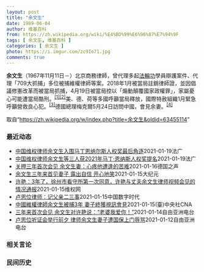 ```yaml
---
layout: post
title: "余文生"
date: 1989-06-04
author: 维基百科
from: https://zh.wikipedia.org/wiki/%E4%BD%99%E6%96%87%E7%94%9F
tags: [ 余文生, 维基百科 ]
categories: [ 余文生 ]
photo: https://i.imgur.com/zc9Io71.jpg
comments: true
---
```

<div class="mw-parser-output">
<p><b>余文生</b>（1967年11月11日<span class="useeditintro" title="Template:BLP editintro">－</span>）北京商務律師，曾代理多起<a href="/wiki/%E6%B3%95%E8%BC%AA%E5%8A%9F" class="mw-redirect" title="法輪功">法輪功</a>學員辯護案件、代理「709大抓捕」多位被捕維權律師等案。2018年1月被當局註銷律師證，並因倡議修憲改革而被當局抓捕，4月19日被當局控以「煽動顛覆國家政權罪」，家屬憂心可能遭當局酷刑。<sup id="cite_ref-EPO0420_1-0" class="reference"><a href="#cite_note-EPO0420-1">[1]</a></sup><sup id="cite_ref-bbc17_2-0" class="reference"><a href="#cite_note-bbc17-2">[2]</a></sup>美、德、荷等多國呼籲當局釋放，國際特赦組織1月緊急呼籲營救良心犯。<sup id="cite_ref-amnesty_3-0" class="reference"><a href="#cite_note-amnesty-3">[3]</a></sup>德國總理梅克爾5月24日訪問中國，會見余妻。<sup id="cite_ref-4" class="reference"><a href="#cite_note-4">[4]</a></sup>
</p>
</div><noscript><img src="//zh.wikipedia.org/wiki/Special:CentralAutoLogin/start?type=1x1" alt="" title="" width="1" height="1" style="border: none; position: absolute;"></noscript>
<div class="printfooter">取自“<a dir="ltr" href="https://zh.wikipedia.org/w/index.php?title=余文生&amp;oldid=63455114">https://zh.wikipedia.org/w/index.php?title=余文生&amp;oldid=63455114</a>”</div><div id="recent-news"><h3>最近动态</h3><ul><li><a href="https://nodebe4.github.io/waimei/2021-01-19/%E4%B8%AD%E5%9B%BD%E7%BB%B4%E6%9D%83%E5%BE%8B%E5%B8%88%E4%BD%99%E6%96%87%E7%94%9F%E5%85%A5%E5%9B%B4%E9%A9%AC%E4%B8%81%E6%81%A9%E7%BA%B3%E5%B0%94%E6%96%AF%E4%BA%BA%E6%9D%83%E5%A5%96%E6%9C%80%E5%90%8E%E8%A7%92%E9%80%90" title="中国维权律师余文生入围马丁恩纳尔斯人权奖最后角逐—— 19/01/2021 - 13:55 根据总部设在日内瓦的马丁恩纳尔斯人权捍卫者奖基金会1月18日公布的消息，中国维权律师余文生入围2021...">中国维权律师余文生入围马丁恩纳尔斯人权奖最后角逐</a><time>2021-01-19</time><a class="tag">法广</a></li>
<li><a href="https://nodebe4.github.io/waimei/2021-01-19/%E4%B8%AD%E5%9B%BD%E7%BB%B4%E6%9D%83%E5%BE%8B%E5%B8%88%E4%BD%99%E6%96%87%E7%94%9F%E7%AD%89%E4%B8%89%E4%BA%BA%E8%8E%B72021%E5%B9%B4%E9%A9%AC%E4%B8%81-%E6%81%A9%E7%BA%B3%E6%96%AF%E4%BA%BA%E6%9D%83%E5%A5%96%E6%8F%90%E5%90%8D" title="中国维权律师余文生等三人获2021年马丁·恩纳斯人权奖提名—— 19/01/2021 - 13:12 享有盛誉的人权奖马丁·恩纳斯奖（le prix Martin Ennals）1月18日公布2...">中国维权律师余文生等三人获2021年马丁·恩纳斯人权奖提名</a><time>2021-01-19</time><a class="tag">法广</a></li>
<li><a href="https://nodebe4.github.io/waimei/2021-01-16/%E5%85%B3%E6%8A%BC%E4%B8%89%E5%B9%B4%E9%A6%96%E6%AC%A1%E4%BC%9A%E8%A7%81-%E4%BD%99%E6%96%87%E7%94%9F%E5%A6%BB-%E5%BF%83%E7%96%BC%E4%BB%96%E9%81%AD%E9%80%A2%E7%9A%84%E8%8B%A6%E9%9A%BE" title="关押三年首次会见 余文生妻：心疼他遭逢的苦难—— William Yang2021-01-16T10:24:47.063Z 中国维权律师余文生被关押已近3年 (德国之声中文网) 中国维权律师余文...">关押三年首次会见 余文生妻：心疼他遭逢的苦难</a><time>2021-01-16</time><a class="tag">德国之声</a></li>
<li><a href="https://nodebe4.github.io/waimei/2021-01-15/%E4%BD%99%E6%96%87%E7%94%9F%E4%B8%89%E5%B9%B4%E6%9D%A5%E9%A6%96%E8%A7%81%E5%A6%BB%E5%AD%90-%E9%9C%B2%E5%87%BA%E8%87%AA%E4%BF%A1-%E5%BC%80%E5%BF%83%E5%9C%B0%E7%AC%91" title="余文生三年来首见妻子 露出自信 开心地笑—— 【大纪元2021年01月15日讯】（大纪元记者洪宁、张顿采访报导）中国维权律师余文生被关押3年以来，1月14日首次获准与妻子许艳视讯会见。许艳向丈夫...">余文生三年来首见妻子 露出自信 开心地笑</a><time>2021-01-15</time><a class="tag">大纪元</a></li>
<li><a href="https://nodebe4.github.io/waimei/2021-01-15/%E8%AE%B8%E8%89%B3-3%E5%B9%B4%E4%BA%86-%E5%BE%90%E5%B7%9E%E5%B8%82%E7%9C%8B%E5%AE%88%E6%89%80%E7%AC%AC%E4%B8%80%E6%AC%A1%E5%90%8C%E6%84%8F-%E8%AE%B8%E8%89%B3%E4%B8%8E%E4%B8%88%E5%A4%AB%E4%BD%99%E6%96%87%E7%94%9F%E5%BE%8B%E5%B8%88%E8%A7%86%E9%A2%91%E4%BC%9A%E8%A7%81%E7%9A%84%E6%83%85%E5%86%B5%E9%80%9A%E6%8A%A5" title="许艳：3年了，徐州市看守所第一次同意，许艳与丈夫余文生律师视频会见的情况通报—— 许艳抗争要求会见过程： 2021年1月14日，早晨约9:50分，许艳和另外一位律师妻子，到达徐州市看守所门口，许...">许艳：3年了，徐州市看守所第一次同意，许艳与丈夫余文生律师视频会见的情况通报</a><time>2021-01-15</time><a class="tag">维权网</a></li>
<li><a href="https://nodebe4.github.io/waimei/2021-01-15/%E5%8D%A2%E6%80%9D%E4%BD%8D%E5%BE%8B%E5%B8%88-%E8%AE%B0%E7%88%B6%E4%BA%B2%E4%BA%8C%E4%B8%89%E4%BA%8B" title="卢思位律师：记父亲二三事—— CDT编者按：卢思位为知名维权律师，曾办理过成都纪念“八九六四”酒案，是成都“四君子”之一张隽勇的辩护人，还办理过广西律师陈家鸿“煽动颠覆国家政权案”，余文生律师因...">卢思位律师：记父亲二三事</a><time>2021-01-15</time><a class="tag">中国数字时代</a></li>
<li><a href="https://nodebe4.github.io/waimei/2021-01-15/%E4%B8%AD%E5%9C%8B%E7%B6%AD%E6%AC%8A%E5%BE%8B%E5%B8%AB%E4%BD%99%E6%96%87%E7%94%9F%E8%A2%AB%E6%8D%953%E5%B9%B4-%E5%A6%BB%E5%AD%90%E7%B5%82%E7%8D%B2%E8%A6%96%E8%A8%8A%E6%9C%83%E8%A6%8B" title="中國維權律師余文生被捕3年 妻子終獲視訊會見—— 中國維權律師余文生（圖）被關押至今已經3年，他的妻子許豔14日首度獲准視訊會見後透露，余文生牙齒脫落、右手嚴重顫抖，警方更曾以妻小安危要脅他。（...">中國維權律師余文生被捕3年 妻子終獲視訊會見</a><time>2021-01-15</time><a class="tag">(臺)中央社CNA</a></li>
<li><a href="https://nodebe4.github.io/waimei/2021-01-14/%E4%B8%89%E5%B9%B4%E6%9D%A5%E9%A6%96%E6%AC%A1%E4%BC%9A%E8%A7%81-%E4%BD%99%E6%96%87%E7%94%9F%E5%AF%B9%E8%AE%B8%E8%89%B3%E8%AF%B4-%E8%80%81%E5%A9%86%E6%88%91%E7%88%B1%E4%BD%A0" title="三年来首次会见 余文生对许艳说：“老婆我爱你！”—— 被以煽动颠覆国家政权罪判刑四年的中国维权律师余文生，三年以来首次获准与妻子许艳14日进行视频会面。许艳转述了会见情形以及余文生的近况，并跟记...">三年来首次会见    余文生对许艳说：“老婆我爱你！”</a><time>2021-01-14</time><a class="tag">自由亚洲电台</a></li>
<li><a href="https://nodebe4.github.io/waimei/2021-01-12/%E5%8D%A2%E6%80%9D%E4%BD%8D%E5%90%AC%E8%AF%81%E4%BC%9A%E4%B8%BE%E8%A1%8C%E5%89%8D%E5%A4%95-%E5%BE%8B%E5%B8%88%E4%BD%99%E6%96%87%E7%94%9F%E5%A6%BB%E5%AD%90%E9%81%AD%E5%9B%BD%E4%BF%9D%E4%B8%8A%E9%97%A8%E8%BE%B1%E9%AA%82" title="卢思位听证会举行前夕 律师余文生妻子遭国保上门辱骂—— 12港人偷渡案中受家属委托的中国维权律师卢思位和任全牛面临被当局吊销执业证，两人的听证会将分别于周三（13日）及下周二举行。曾委托卢思位为...">卢思位听证会举行前夕  律师余文生妻子遭国保上门辱骂</a><time>2021-01-12</time><a class="tag">自由亚洲电台</a></li>
</ul></div><div id="open-opinion"><h3>相关言论</h3><ul></ul></div><div id="mjls-record"><h3>民间历史</h3><ul></ul></div>